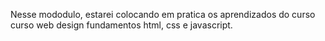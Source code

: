 Nesse mododulo, estarei colocando em pratica os aprendizados do curso curso web design fundamentos html, css e javascript.

